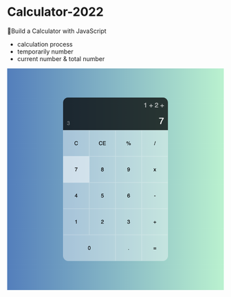 # Calculator-2022

📔Build a Calculator with JavaScript

- calculation process
- temporarily number
- current number & total number

<img src='./README_image/ScreenImg-1.png'>
